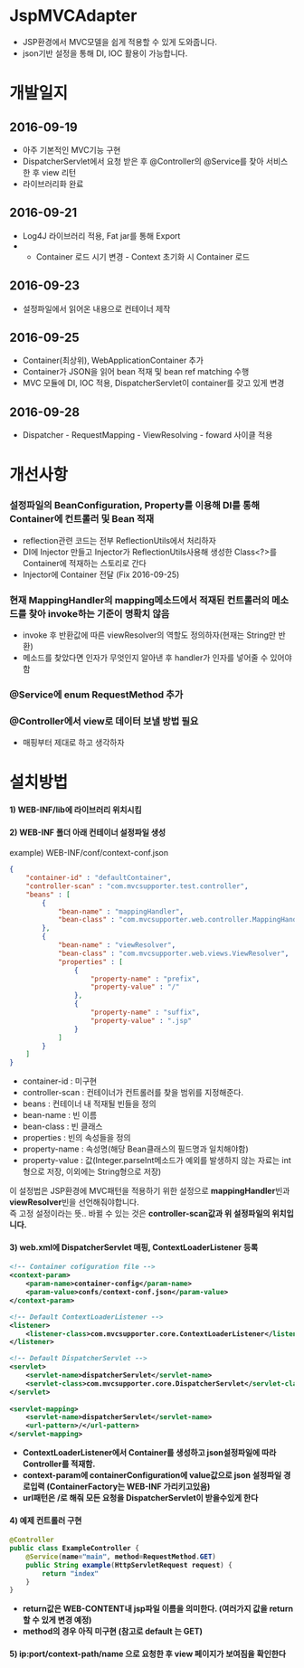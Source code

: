 # JspMVCAdapter
- JSP환경에서 MVC모델을 쉽게 적용할 수 있게 도와줍니다.
- json기반 설정을 통해 DI, IOC 활용이 가능합니다.

# 개발일지
## 2016-09-19
- 아주 기본적인 MVC기능 구현
- DispatcherServlet에서 요청 받은 후 @Controller의 @Service를 찾아 서비스한 후 view 리턴
- 라이브러리화 완료

## 2016-09-21
- Log4J 라이브러리 적용, Fat jar를 통해 Export
- - Container 로드 시기 변경 - Context 초기화 시 Container 로드

## 2016-09-23
- 설정파일에서 읽어온 내용으로 컨테이너 제작

## 2016-09-25
- Container(최상위), WebApplicationContainer 추가
- Container가 JSON을 읽어 bean 적재 및 bean ref matching 수행
- MVC 모듈에 DI, IOC 적용, DispatcherServlet이 container를 갖고 있게 변경

## 2016-09-28
- Dispatcher - RequestMapping - ViewResolving - foward 사이클 적용

# 개선사항
### 설정파일의 BeanConfiguration, Property를 이용해 DI를 통해 Container에 컨트롤러 및 Bean 적재
- reflection관련 코드는 전부 ReflectionUtils에서 처리하자
- DI에 Injector 만들고 Injector가 ReflectionUtils사용해 생성한 Class<?>를 Container에 적재하는 스토리로 간다
- Injector에 Container 전달 (Fix 2016-09-25)

### 현재 MappingHandler의 mapping메소드에서 적재된 컨트롤러의 메소드를 찾아 invoke하는 기준이 명확치 않음
- invoke 후 반환값에 따른 viewResolver의 역할도 정의하자(현재는 String만 반환)
- 메소드를 찾았다면 인자가 무엇인지 알아낸 후 handler가 인자를 넣어줄 수 있어야함

### @Service에 enum RequestMethod 추가

### @Controller에서 view로 데이터 보낼 방법 필요
- 매핑부터 제대로 하고 생각하자

# 설치방법
#### 1) WEB-INF/lib에 라이브러리 위치시킴
#### 2) WEB-INF 폴더 아래 컨테이너 설정파일 생성<br>
example) WEB-INF/conf/context-conf.json
```json
{
	"container-id" : "defaultContainer",
	"controller-scan" : "com.mvcsupporter.test.controller",
	"beans" : [
		{
			"bean-name" : "mappingHandler",
			"bean-class" : "com.mvcsupporter.web.controller.MappingHandler"
		},
		{
			"bean-name" : "viewResolver",
			"bean-class" : "com.mvcsupporter.web.views.ViewResolver",
			"properties" : [
				{
					"property-name" : "prefix",
					"property-value" : "/"
				},
				{
					"property-name" : "suffix",
					"property-value" : ".jsp"
				}
			]
		}
	]
}
```
- container-id : 미구현<br>
- controller-scan : 컨테이너가 컨트롤러를 찾을 범위를 지정해준다.<br>
- beans : 컨테이너 내 적재될 빈들을 정의<br>
- bean-name : 빈 이름<br>
- bean-class : 빈 클래스<br>
- properties : 빈의 속성들을 정의<br>
- property-name : 속성명(해당 Bean클래스의 필드명과 일치해야함)<br>
- property-value : 값(Integer.parseInt메소드가 예외를 발생하지 않는 자료는 int형으로 저장, 이외에는 String형으로 저장)<br>

이 설정법은 JSP환경에 MVC패턴을 적용하기 위한 설정으로 <b>mappingHandler</b>빈과 <b>viewResolver</b>빈을 선언해줘야합니다.<br>
즉 고정 설정이라는 뜻.. 바뀔 수 있는 것은 <b>controller-scan<b>값과 위 설정파일의 위치입니다.

#### 3) web.xml에 DispatcherServlet 매핑, ContextLoaderListener 등록<br>
```xml
<!-- Container cofiguration file -->
<context-param>
  	<param-name>container-config</param-name>
  	<param-value>confs/context-conf.json</param-value>
</context-param>	

<!-- Default ContextLoaderListener -->	  
<listener>
	<listener-class>com.mvcsupporter.core.ContextLoaderListener</listener-class>
</listener>

<!-- Default DispatcherServlet -->	    
<servlet>
	<servlet-name>dispatcherServlet</servlet-name>
	<servlet-class>com.mvcsupporter.core.DispatcherServlet</servlet-class>
</servlet>
  
<servlet-mapping>
	<servlet-name>dispatcherServlet</servlet-name>
	<url-pattern>/</url-pattern>
</servlet-mapping>
```
* ContextLoaderListener에서 Container를 생성하고 json설정파일에 따라 Controller를 적재함.
* context-param에 containerConfiguration에 value값으로 json 설정파일 경로입력 (ContainerFactory는 <b>WEB-INF</b> 가리키고있음)
* url패턴은 /로 해줘 모든 요청을 DispatcherServlet이 받을수있게 한다

#### 4) 예제 컨트롤러 구현
```java
@Controller
public class ExampleController {
	@Service(name="main", method=RequestMethod.GET)
	public String example(HttpServletRequest request) {
		return "index"
	}
}
```
- return값은 WEB-CONTENT내 jsp파일 이름을 의미한다. (여러가지 값을 return할 수 있게 변경 예정)
- method의 경우 아직 미구현 (참고로 default 는 GET)

#### 5) ip:port/context-path/name 으로 요청한 후 view 페이지가 보여짐을 확인한다
